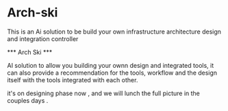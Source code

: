 # Arch-ski
This is an Ai solution to be build your own infrastructure architecture design and integration controller

*** Arch Ski ***

AI solution to allow you building your ownn design and integrated tools, it can also provide a recommendation for the tools, workflow and the design itself with the tools integrated with each other. 

it's on designing phase now , and we will lunch the full picture in the couples days . 
